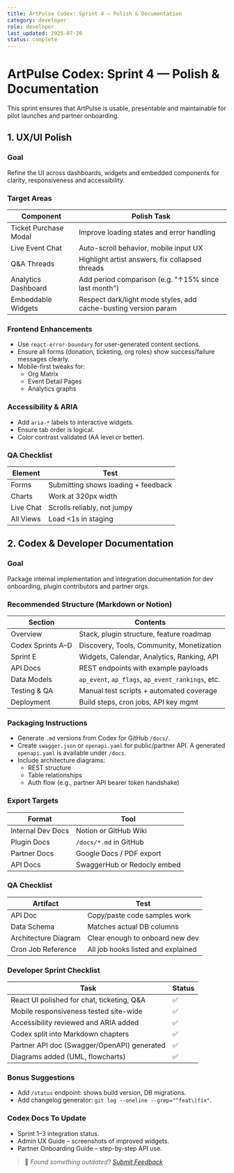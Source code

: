 ```yaml
---
title: ArtPulse Codex: Sprint 4 — Polish & Documentation
category: developer
role: developer
last_updated: 2025-07-20
status: complete
---
```

# ArtPulse Codex: Sprint 4 — Polish & Documentation

This sprint ensures that ArtPulse is usable, presentable and maintainable for pilot launches and partner onboarding.

## 1. UX/UI Polish

### Goal
Refine the UI across dashboards, widgets and embedded components for clarity, responsiveness and accessibility.

### Target Areas
| Component | Polish Task |
| --- | --- |
| Ticket Purchase Modal | Improve loading states and error handling |
| Live Event Chat | Auto-scroll behavior, mobile input UX |
| Q&A Threads | Highlight artist answers, fix collapsed threads |
| Analytics Dashboard | Add period comparison (e.g. "↑15% since last month") |
| Embeddable Widgets | Respect dark/light mode styles, add cache-busting version param |

### Frontend Enhancements
- Use `react-error-boundary` for user-generated content sections.
- Ensure all forms (donation, ticketing, org roles) show success/failure messages clearly.
- Mobile-first tweaks for:
  - Org Matrix
  - Event Detail Pages
  - Analytics graphs

### Accessibility & ARIA
- Add `aria-*` labels to interactive widgets.
- Ensure tab order is logical.
- Color contrast validated (AA level or better).

### QA Checklist
| Element | Test |
| --- | --- |
| Forms | Submitting shows loading + feedback |
| Charts | Work at 320px width |
| Live Chat | Scrolls reliably, not jumpy |
| All Views | Load <1s in staging |

## 2. Codex & Developer Documentation

### Goal
Package internal implementation and integration documentation for dev onboarding, plugin contributors and partner orgs.

### Recommended Structure (Markdown or Notion)
| Section | Contents |
| --- | --- |
| Overview | Stack, plugin structure, feature roadmap |
| Codex Sprints A–D | Discovery, Tools, Community, Monetization |
| Sprint E | Widgets, Calendar, Analytics, Ranking, API |
| API Docs | REST endpoints with example payloads |
| Data Models | `ap_event`, `ap_flags`, `ap_event_rankings`, etc. |
| Testing & QA | Manual test scripts + automated coverage |
| Deployment | Build steps, cron jobs, API key mgmt |

### Packaging Instructions
- Generate `.md` versions from Codex for GitHub `/docs/`.
- Create `swagger.json` or `openapi.yaml` for public/partner API. A generated `openapi.yaml` is available under `/docs`.
- Include architecture diagrams:
  - REST structure
  - Table relationships
  - Auth flow (e.g., partner API bearer token handshake)

### Export Targets
| Format | Tool |
| --- | --- |
| Internal Dev Docs | Notion or GitHub Wiki |
| Plugin Docs | `/docs/*.md` in GitHub |
| Partner Docs | Google Docs / PDF export |
| API Docs | SwaggerHub or Redocly embed |

### QA Checklist
| Artifact | Test |
| --- | --- |
| API Doc | Copy/paste code samples work |
| Data Schema | Matches actual DB columns |
| Architecture Diagram | Clear enough to onboard new dev |
| Cron Job Reference | All job hooks listed and explained |

### Developer Sprint Checklist
| Task | Status |
| --- | --- |
| React UI polished for chat, ticketing, Q&A | ✅ |
| Mobile responsiveness tested site-wide | ✅ |
| Accessibility reviewed and ARIA added | ✅ |
| Codex split into Markdown chapters | ✅ |
| Partner API doc (Swagger/OpenAPI) generated | ✅ |
| Diagrams added (UML, flowcharts) | ✅ |

### Bonus Suggestions
- Add `/status` endpoint: shows build version, DB migrations.
- Add changelog generator: `git log --oneline --grep="^feat\|fix"`.

### Codex Docs To Update
- Sprint 1–3 integration status.
- Admin UX Guide – screenshots of improved widgets.
- Partner Onboarding Guide – step-by-step API use.

> 💬 *Found something outdated? [Submit Feedback](feedback.md)*
